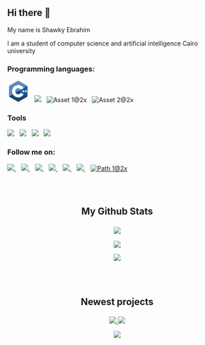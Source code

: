 ## Hi there 👋
My name is Shawky Ebrahim

I am a student of computer science and artificial intelligence Cairo university

<!--
**shawkyebrahim2514/shawkyebrahim2514** is a ✨ _special_ ✨ repository because its `README.md` (this file) appears on your GitHub profile.

Here are some ideas to get you started:

- 🔭 I’m currently working on ...
- 🌱 I’m currently learning ...
- 👯 I’m looking to collaborate on ...
- 🤔 I’m looking for help with ...
- 💬 Ask me about ...
- 📫 How to reach me: ...
- 😄 Pronouns: ...
- ⚡ Fun fact: ...
-->

### Programming languages:

<p>
<img height="50" src="https://raw.githubusercontent.com/github/explore/80688e429a7d4ef2fca1e82350fe8e3517d3494d/topics/cpp/cpp.png">&nbsp;&nbsp;
<img height="50" src="https://user-images.githubusercontent.com/101745968/178999780-091c7c40-e016-4825-bc88-1657786ef85f.png">&nbsp;&nbsp;
<img width="100" alt="Asset 1@2x" src="https://user-images.githubusercontent.com/101745968/215353470-0cb70bf6-79e3-409c-8e75-42a2a46de9cd.png">&nbsp;&nbsp;
<img width="100" alt="Asset 2@2x" src="https://user-images.githubusercontent.com/101745968/215353555-44785de9-da5d-49c3-9d17-3b91b32629ed.png">

</p>

### Tools
<p>
<img height="50" src="https://user-images.githubusercontent.com/101745968/178999059-8c16afce-f951-4468-ac1b-520278106248.png">&nbsp;&nbsp;
<img height="50" src="https://user-images.githubusercontent.com/101745968/179000104-00862def-2896-4c19-a73d-f973c4169fbf.png">&nbsp;&nbsp;
<img height="50" src="https://user-images.githubusercontent.com/101745968/179000307-9d75e333-0a3b-4ede-aa6e-d6c390674d4d.png">&nbsp;&nbsp;
<img height="50" src="https://user-images.githubusercontent.com/101745968/184380212-076241cd-c01b-4249-926c-bf62106b29c2.png">
</p>

### Follow me on:
<p>
<a href="https://www.linkedin.com/in/shawkyebrahim2514/">
<img height="50" src="https://user-images.githubusercontent.com/101745968/179001975-07bf6017-536a-4ed6-8094-ebfcb3de5df7.png">
</a> 
&nbsp;&nbsp;
<a href="https://www.facebook.com/shawky.ebrahim.ahmed/">
<img height="50" src="https://user-images.githubusercontent.com/101745968/179002044-763b6a85-1a13-4b63-9e29-247c8d94d02c.png">
</a> 
&nbsp;&nbsp;
<a href="https://www.behance.net/shawkyebrahim2514">
<img height="50" src="https://user-images.githubusercontent.com/101745968/179002093-e996675c-04b0-4165-969c-495f4ada2c34.png">
</a> 
&nbsp;&nbsp;
<a href="https://t.me/shawkyebrahim2514">
<img height="50" src="https://user-images.githubusercontent.com/101745968/179003173-7fe1e030-e834-441c-8293-dc618525ad6b.png">
</a> 
&nbsp;&nbsp;
<a href="mailto:shawky.ebrahim2514@gmail.com">
<img height="50" src="https://user-images.githubusercontent.com/101745968/179003389-f90c49c2-c9b5-4ae4-b3a2-3edfe1ad7dd2.png">
</a> 
&nbsp;&nbsp;
<a href="https://codeforces.com/profile/shawkyebrahim">
<img height="50" src="https://user-images.githubusercontent.com/101745968/179003712-c6cac176-acd3-424f-bc51-b86e5a56ff4e.png">
</a> 
  &nbsp;&nbsp;
<a href="https://wuzzuf.net/me/shawkyebrahim2514">
  <img width="200" alt="Path 1@2x" src="https://user-images.githubusercontent.com/101745968/215353961-723a1c70-264e-4155-9caa-da5dd8561aa7.png">
</a> 
  
</p>
</br> </br>

## <p align="center">My Github Stats</p>

<p align="center">

<p align="center"><img align="center" src="https://github-readme-stats.vercel.app/api/top-langs/?username=shawkyebrahim2514&theme=vue-dark&layout=compact"/></p>

<p align="center"><img align="center" src="https://github-readme-stats.vercel.app/api?username=shawkyebrahim2514&theme=vue-dark&show_icons=true&locale=en"/></p>

<p align="center"><img src="http://github-readme-streak-stats.herokuapp.com?user=shawkyebrahim2514&theme=vue-dark&date_format=j%20M%5B%20Y%5D"/></p>

</p>
</br> </br>

## <p align="center">Newest projects</p>
<p align="center">
  
<a href="https://github.com/shawkyebrahim2514/text-editor">
<img src="https://github-readme-stats.vercel.app/api/pin/?username=shawkyebrahim2514&repo=text-editor&theme=vue-dark">
</a>
<a href="https://github.com/shawkyebrahim2514/notes">
<img src="https://github-readme-stats.vercel.app/api/pin/?username=shawkyebrahim2514&repo=notes&theme=vue-dark">
</a>
  
</p>

<p align="center">
  
<a href="https://github.com/shawkyebrahim2514/student-system-management">
<img src="https://github-readme-stats.vercel.app/api/pin/?username=shawkyebrahim2514&repo=student-system-management&theme=vue-dark">
</a>
  
</p>
